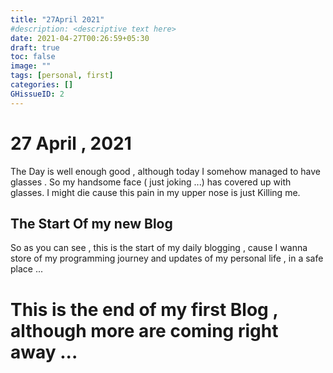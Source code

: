 ```yaml
---
title: "27April 2021"
#description: <descriptive text here>
date: 2021-04-27T00:26:59+05:30
draft: true
toc: false
image: ""
tags: [personal, first]
categories: []
GHissueID: 2
---
```

# 27 April , 2021
<!--more-->

The Day is well enough good , although today I somehow managed to have glasses . So my handsome face ( just joking ...) has covered up with glasses. I might die cause this pain in my upper nose is just Killing me. 

## The Start Of my new Blog

So as you can see , this is the start of my daily blogging , cause I wanna store of my programming journey and updates of my personal life , in a safe place ...

# This is the end of my first Blog , although more are coming right away ...

<script async src="https://pagead2.googlesyndication.com/pagead/js/adsbygoogle.js?client=ca-pub-6528306618321669"
     crossorigin="anonymous"></script>
     
<script async src="https://pagead2.googlesyndication.com/pagead/js/adsbygoogle.js?client=ca-pub-6528306618321669"
     crossorigin="anonymous"></script>
<!-- horizontal-ad-unit -->
<ins class="adsbygoogle"
     style="display:block"
     data-ad-client="ca-pub-6528306618321669"
     data-ad-slot="4609041613"
     data-ad-format="auto"
     data-full-width-responsive="true"></ins>
<script>
     (adsbygoogle = window.adsbygoogle || []).push({});
</script>
